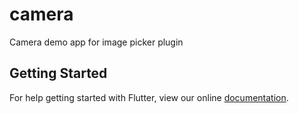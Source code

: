 # camera

Camera demo app for image picker plugin

## Getting Started

For help getting started with Flutter, view our online
[documentation](https://flutter.io/).
